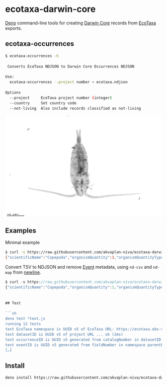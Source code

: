 # ecotaxa-darwin-core

[Deno](https://deno.land) command-line tools for creating
[Darwin Core](https://dwc.tdwg.org/terms/) records from
[EcoTaxa](https://ecotaxa.obs-vlfr.fr/) exports.

## ecotaxa-occurrences

```sh
$ ecotaxa-occurrences -h

 Converts EcoTaxa NDJSON to Darwin Core Occurrences NDJSON

Use:
  ecotaxa-occurrences --project number < ecotaxa.ndjson

Options
  --project     EcoTaxa project number (integer)
  --country     Set country code
  --not-living  Also include records classified as not-living
```

![Calanoida](3717.jpg)

## Examples

Minimal example

```sh
$ curl -s https://raw.githubusercontent.com/akvaplan-niva/ecotaxa-darwin-core/main/testdata/ecotaxa-doi-export-1-line.ndjson | ecotaxa-occurrences --project 818
{"scientificName":"Copepoda","organismQuantity":1,"organismQuantityType":"individuals","occurrenceStatus":"present","eventDate":"2017-08-31T11:11:11Z","fieldNumber":"n1_12m_dive_autumn_2017_large","catalogNumber":"n1_12m_dive_autumn_2017_large_tot_1_2","locality":"n1","basisOfRecord":"MachineObservation","verbatimEventDate":"20170831T111111","decimalLongitude":-14.78215,"decimalLatitude":78.375417,"maximumDepthInMeters":12,"minimumDepthInMeters":12,"samplingProtocol":"dive","samplingEffort":"dive mesh size 100 from rubber_boat","occurrenceID":"288a98e6-ee9f-5171-afaf-f9b61dd0af4d","datasetID":"16c02403-3bca-59d2-b057-c0c40958827b","eventID":"8753512a-b0bc-5480-a947-a9a0a5111853","parentEventID":"16c02403-3bca-59d2-b057-c0c40958827b","geodeticDatum":"WGS84","coordinateUncertaintyInMeters":30,"dateIdentified":"2018-05-14T00:00:00Z","identificationVerificationStatus":"validated","identificationRemarks":"living>Eukaryota>Opisthokonta>Holozoa>Metazoa>Arthropoda>Crustacea>Maxillopoda>Copepoda","identifiedBy":"https://ecotaxa.obs-vlfr.fr | User Name"}
```

Convert TSV to NDJSON and remove [Event](https://dwc.tdwg.org/terms/#event) metadata, using `nd-csv` and `nd-map` from [newline](https://github.com/cnrdh/newline).

````js
$ curl -s https://raw.githubusercontent.com/akvaplan-niva/ecotaxa-darwin-core/main/testdata/ecotaxa-doi-export-1-line.ndjson | ecotaxa-occurrences --project 818 | nd-map '{eventDate,sampleSizeValue,sampleSizeUnit,locality,decimalLongitude,decimalLatitude,maximumDepthInMeters,minimumDepthInMeters,samplingProtocol,samplingEffort,eventRemarks,verbatimEventDate,geodeticDatum,coordinateUncertaintyInMeters, ...occurrence }=d, occurrence'
{"scientificName":"Copepoda","organismQuantity":1,"organismQuantityType":"individuals","occurrenceStatus":"present","fieldNumber":"n1_12m_dive_autumn_2017_large","catalogNumber":"n1_12m_dive_autumn_2017_large_tot_1_2","basisOfRecord":"MachineObservation","occurrenceID":"288a98e6-ee9f-5171-afaf-f9b61dd0af4d","datasetID":"16c02403-3bca-59d2-b057-c0c40958827b","eventID":"8753512a-b0bc-5480-a947-a9a0a5111853","parentEventID":"16c02403-3bca-59d2-b057-c0c40958827b","dateIdentified":"2018-05-14T00:00:00Z","identificationVerificationStatus":"validated","identificationRemarks":"living>Eukaryota>Opisthokonta>Holozoa>Metazoa>Arthropoda>Crustacea>Maxillopoda>Copepoda","identifiedBy":"https://ecotaxa.obs-vlfr.fr | User Name"}


## Test

```sh
deno test *test.js
running 12 tests
test EcoTaxa namespace is UUID v5 of EcoTaxa URL: https://ecotaxa.obs-vlfr.fr ... ok (5ms)
test datasetID is UUID v5 of project URL ... ok (2ms)
test occurrenceID is UUID v5 generated from catalogNumber in datasetID namespace ... ok (2ms)
test eventID is UUID v5 generated from fieldNumber in namespace parentEventID (or if missing: namespace datasetID) ... ok (2ms)
[…]
````

## Install

```sh
deno install https://raw.githubusercontent.com/akvaplan-niva/ecotaxa-darwin-core/main/ecotaxa-occurrences.js
```
